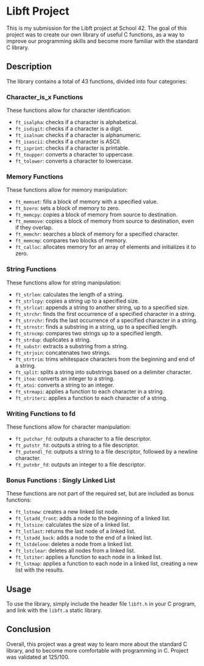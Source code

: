 # Libft Project

This is my submission for the Libft project at School 42. The goal of this project was to create our own library of useful C functions, as a way to improve our programming skills and become more familiar with the standard C library.

## Description

The library contains a total of 43 functions, divided into four categories:

### Character_is_x Functions

These functions allow for character identification:

- `ft_isalpha`: checks if a character is alphabetical.
- `ft_isdigit`: checks if a character is a digit.
- `ft_isalnum`: checks if a character is alphanumeric.
- `ft_isascii`: checks if a character is ASCII.
- `ft_isprint`: checks if a character is printable.
- `ft_toupper`: converts a character to uppercase.
- `ft_tolower`: converts a character to lowercase.

### Memory Functions

These functions allow for memory manipulation:

- `ft_memset`: fills a block of memory with a specified value.
- `ft_bzero`: sets a block of memory to zero.
- `ft_memcpy`: copies a block of memory from source to destination.
- `ft_memmove`: copies a block of memory from source to destination, even if they overlap.
- `ft_memchr`: searches a block of memory for a specified character.
- `ft_memcmp`: compares two blocks of memory.
- `ft_calloc`: allocates memory for an array of elements and initializes it to zero.

### String Functions 

These functions allow for string manipulation:

- `ft_strlen`: calculates the length of a string.
- `ft_strlcpy`: copies a string up to a specified size.
- `ft_strlcat`: appends a string to another string, up to a specified size.
- `ft_strchr`: finds the first occurrence of a specified character in a string.
- `ft_strrchr`: finds the last occurrence of a specified character in a string.
- `ft_strnstr`: finds a substring in a string, up to a specified length.
- `ft_strncmp`: compares two strings up to a specified length.
- `ft_strdup`: duplicates a string.
- `ft_substr`: extracts a substring from a string.
- `ft_strjoin`: concatenates two strings.
- `ft_strtrim`: trims whitespace characters from the beginning and end of a string.
- `ft_split`: splits a string into substrings based on a delimiter character.
- `ft_itoa`: converts an integer to a string.
- `ft_atoi`: converts a string to an integer.
- `ft_strmapi`: applies a function to each character in a string.
- `ft_striteri`: applies a function to each character of a string.

### Writing Functions to fd

These functions allow for character manipulation:

- `ft_putchar_fd`: outputs a character to a file descriptor.
- `ft_putstr_fd`: outputs a string to a file descriptor.
- `ft_putendl_fd`: outputs a string to a file descriptor, followed by a newline character.
- `ft_putnbr_fd`: outputs an integer to a file descriptor.

### Bonus Functions : Singly Linked List

These functions are not part of the required set, but are included as bonus functions:

- `ft_lstnew`: creates a new linked list node.
- `ft_lstadd_front`: adds a node to the beginning of a linked list.
- `ft_lstsize`: calculates the size of a linked list.
- `ft_lstlast`: returns the last node of a linked list.
- `ft_lstadd_back`: adds a node to the end of a linked list.
- `ft_lstdelone`: deletes a node from a linked list.
- `ft_lstclear`: deletes all nodes from a linked list.
- `ft_lstiter`: applies a function to each node in a linked list.
- `ft_lstmap`: applies a function to each node in a linked list, creating a new list with the results.

## Usage

To use the library, simply include the header file `libft.h` in your C program, and link with the `libft.a` static library.

## Conclusion

Overall, this project was a great way to learn more about the standard C library, and to become more comfortable with programming in C.
Project was validated at 125/100.
